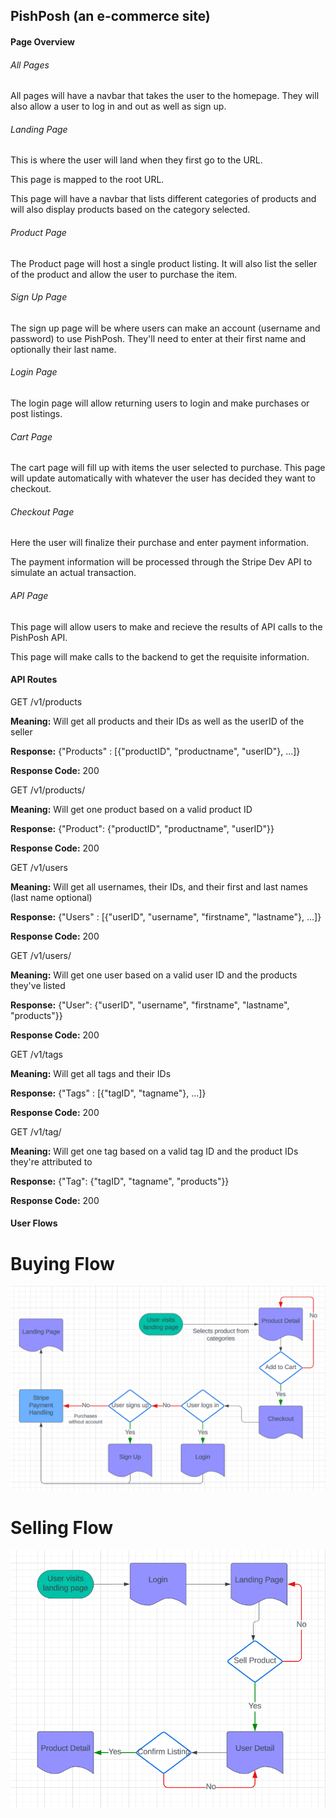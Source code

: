 ## PishPosh (an e-commerce site)

#### Page Overview



###### All Pages

All pages will have a navbar that takes the user to the homepage. They will also allow a user to log in and out as well as sign up.

###### Landing Page

This is where the user will land when they first go to the URL.

This page is mapped to the root URL.

This page will have a navbar that lists different categories of products and will also display products based on the category selected.

###### Product Page

The Product page will host a single product listing. It will also list the seller of the product and allow the user to purchase the item.

###### Sign Up Page

The sign up page will be where users can make an account (username and password) to use PishPosh. They'll need to enter at their first name and optionally their last name.

###### Login Page

The login page will allow returning users to login and make purchases or post listings.

###### Cart Page

The cart page will fill up with items the user selected to purchase. This page will update automatically with whatever the user has decided they want to checkout.

###### Checkout Page

Here the user will finalize their purchase and enter payment information.

The payment information will be processed through the Stripe Dev API to simulate an actual transaction.

###### API Page

This page will allow users to make and recieve the results of API calls to the PishPosh API.

This page will make calls to the backend to get the requisite information.




#### API Routes

GET /v1/products

**Meaning:** Will get all products and their IDs as well as the userID of the seller

**Response:** {"Products" : [{"productID", "productname", "userID"}, ...]}

**Response Code:** 200

GET /v1/products/<productID>

**Meaning:** Will get one product based on a valid product ID

**Response:** {"Product": {"productID", "productname", "userID"}}

**Response Code:** 200



GET /v1/users

**Meaning:** Will get all usernames, their IDs, and their first and last names (last name optional)

**Response:** {"Users" : [{"userID", "username", "firstname", "lastname"}, ...]}

**Response Code:** 200

GET /v1/users/<userId>

**Meaning:** Will get one user based on a valid user ID and the products they've listed

**Response:** {"User": {"userID", "username", "firstname", "lastname", "products"}}

**Response Code:** 200



GET /v1/tags

**Meaning:** Will get all tags and their IDs

**Response:** {"Tags" : [{"tagID", "tagname"}, ...]}

**Response Code:** 200

GET /v1/tag/<tagID>

**Meaning:** Will get one tag based on a valid tag ID and the product IDs they're attributed to

**Response:** {"Tag": {"tagID", "tagname", "products"}}

**Response Code:** 200



#### User Flows

# Buying Flow

![PishPosh User Buying Flow](images/pishposh_buying_flow.png)

# Selling Flow

![PishPosh User Selling Flow](images/pishposh_selling_flow.png)